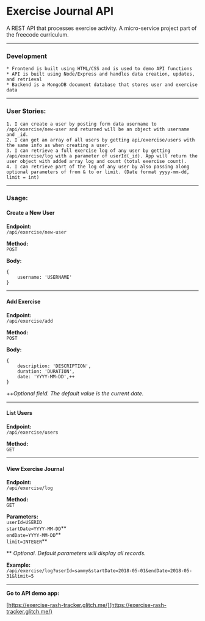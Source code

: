 # Exercise Journal API

A REST API that processes exercise activity. A micro-service project part of the freecode curriculum.

---
### Development
    * Frontend is built using HTML/CSS and is used to demo API functions
    * API is built using Node/Express and handles data creation, updates, and retrieval
    * Backend is a MongoDB document database that stores user and exercise data

---
### User Stories:
    1. I can create a user by posting form data username to /api/exercise/new-user and returned will be an object with username and _id.
    2. I can get an array of all users by getting api/exercise/users with the same info as when creating a user.
    3. I can retrieve a full exercise log of any user by getting /api/exercise/log with a parameter of userId(_id). App will return the user object with added array log and count (total exercise count).
    4. I can retrieve part of the log of any user by also passing along optional parameters of from & to or limit. (Date format yyyy-mm-dd, limit = int)

---
### Usage:
#### Create a New User
**Endpoint:**  
```/api/exercise/new-user```

**Method:**  
```POST```

**Body:**
```
{
    username: 'USERNAME'
}
```
---
#### Add Exercise
**Endpoint:**  
```/api/exercise/add```

**Method:**  
```POST```

**Body:**
```
{
    description: 'DESCRIPTION',
    duration: 'DURATION',
    date: 'YYYY-MM-DD',++
}
```
++*Optional field. The default value is the current date.*

---
#### List Users
**Endpoint:**  
```/api/exercise/users```

**Method:**  
```GET```

---
#### View Exercise Journal
**Endpoint:**  
```/api/exercise/log```

**Method:**  
```GET```

**Parameters:**  
```userId=USERID```  
```startDate=YYYY-MM-DD```**  
```endDate=YYYY-MM-DD```**  
```limit=INTEGER```**

** *Optional. Default parameters will display all records.*

**Example:**  
```/api/exercise/log?userId=sammy&startDate=2018-05-01&endDate=2018-05-31&limit=5```

---
**Go to API demo app:**

[https://exercise-rash-tracker.glitch.me/](https://exercise-rash-tracker.glitch.me/)
